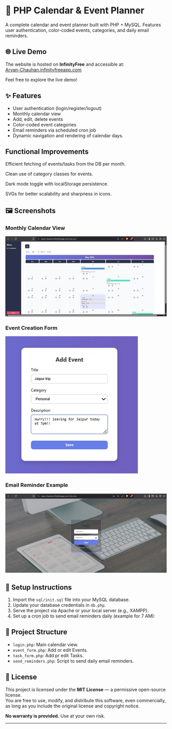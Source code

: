 # 📅 PHP Calendar & Event Planner

A complete calendar and event planner built with PHP + MySQL. Features user authentication, color-coded events, categories, and daily email reminders.

## 🌐 Live Demo

The website is hosted on **InfinityFree** and accessible at:  
[Aryan-Chauhan.infinityfreeapp.com](https://Aryan-Chauhan.infinityfreeapp.com)

Feel free to explore the live demo!

## ✨ Features
- User authentication (login/register/logout)
- Monthly calendar view
- Add, edit, delete events
- Color-coded event categories
- Email reminders via scheduled cron job
- Dynamic navigation and rendering of calendar days.

## Functional Improvements 

Efficient fetching of events/tasks from the DB per month.

Clean use of category classes for events.

Dark mode toggle with localStorage persistence.

SVGs for better scalability and sharpness in icons.

## 🖼️ Screenshots

### Monthly Calendar View  
![Monthly Calendar planning](screenshots/monthly_planner.jpg)

### Event Creation Form  
![Event Form](screenshots/event_form.jpg)

### Email Reminder Example  
![Login UI](screenshots/login_Ui.jpg)

## 🔧 Setup Instructions

1. Import the `sql/init.sql` file into your MySQL database.
2. Update your database credentials in `db.php`.
3. Serve the project via Apache or your local server (e.g., XAMPP).
4. Set up a cron job to send email reminders daily (example for 7 AM):


## 📁 Project Structure
- `login.php`: Main calendar view.
- `event_form.php`: Add or edit Events.
- `task_form.php`: Add pr edit Tasks.
- `send_reminders.php`: Script to send daily email reminders.


## 📜 License

This project is licensed under the **MIT License** — a permissive open-source license.  
You are free to use, modify, and distribute this software, even commercially, as long as you include the original license and copyright notice.

**No warranty is provided.** Use at your own risk.

---


